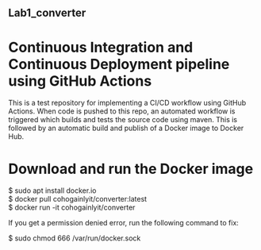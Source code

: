 ## Lab1_converter

# Continuous Integration and Continuous Deployment pipeline using GitHub Actions

This is a test repository for implementing a CI/CD  workflow using GitHub Actions. When code is pushed to this repo, an automated workflow is triggered which builds and tests the source code using maven. This is followed by an automatic build and publish of a Docker image to Docker Hub.

# Download and run the Docker image

$ sudo apt install docker.io                                                                
$ docker pull cohogainlyit/converter:latest                                                                                                      
$ docker run -it cohogainlyit/converter

If you get a permission denied error, run the following command to fix:

$ sudo chmod 666 /var/run/docker.sock

